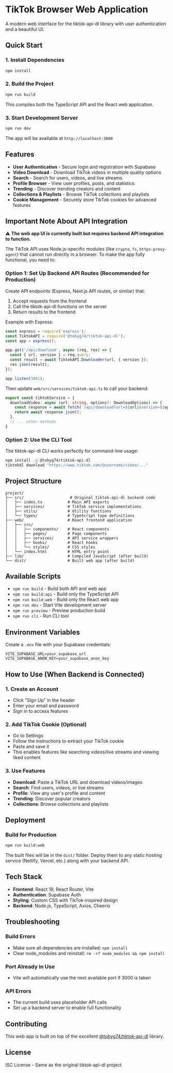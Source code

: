 # TikTok Browser Web Application

A modern web interface for the tiktok-api-dl library with user authentication and a beautiful UI.

## Quick Start

### 1. Install Dependencies
```bash
npm install
```

### 2. Build the Project
```bash
npm run build
```

This compiles both the TypeScript API and the React web application.

### 3. Start Development Server
```bash
npm run dev
```

The app will be available at `http://localhost:3000`

## Features

- **User Authentication** - Secure login and registration with Supabase
- **Video Download** - Download TikTok videos in multiple quality options
- **Search** - Search for users, videos, and live streams
- **Profile Browser** - View user profiles, posts, and statistics
- **Trending** - Discover trending creators and content
- **Collections & Playlists** - Browse TikTok collections and playlists
- **Cookie Management** - Securely store TikTok cookies for advanced features

## Important Note About API Integration

⚠️ **The web app UI is currently built but requires backend API integration to function.**

The TikTok API uses Node.js-specific modules (like `crypto`, `fs`, `https-proxy-agent`) that cannot run directly in a browser. To make the app fully functional, you need to:

### Option 1: Set Up Backend API Routes (Recommended for Production)

Create API endpoints (Express, Next.js API routes, or similar) that:
1. Accept requests from the frontend
2. Call the tiktok-api-dl functions on the server
3. Return results to the frontend

Example with Express:
```javascript
const express = require('express');
const TiktokAPI = require('@tobyg74/tiktok-api-dl');
const app = express();

app.get('/api/download', async (req, res) => {
  const { url, version } = req.query;
  const result = await TiktokAPI.Downloader(url, { version });
  res.json(result);
});

app.listen(3001);
```

Then update `web/src/services/tiktok-api.ts` to call your backend:
```typescript
export const tiktokService = {
  downloadVideo: async (url: string, options?: DownloadOptions) => {
    const response = await fetch(`/api/download?url=${url}&version=${options?.version || 'v1'}`);
    return await response.json();
  },
  // ... other methods
}
```

### Option 2: Use the CLI Tool

The tiktok-api-dl CLI works perfectly for command-line usage:
```bash
npm install -g @tobyg74/tiktok-api-dl
tiktokdl download "https://www.tiktok.com/@username/video/..."
```

## Project Structure

```
project/
├── src/                    # Original tiktok-api-dl backend code
│   ├── index.ts           # Main API exports
│   ├── services/          # TikTok service implementations
│   ├── utils/             # Utility functions
│   └── types/             # TypeScript type definitions
├── web/                   # React frontend application
│   ├── src/
│   │   ├── components/    # React components
│   │   ├── pages/         # Page components
│   │   ├── services/      # API service wrappers
│   │   ├── hooks/         # React hooks
│   │   └── styles/        # CSS styles
│   └── index.html         # HTML entry point
├── lib/                   # Compiled JavaScript (after build)
└── dist/                  # Built web app (after build)
```

## Available Scripts

- `npm run build` - Build both API and web app
- `npm run build:api` - Build only the TypeScript API
- `npm run build:web` - Build only the React web app
- `npm run dev` - Start Vite development server
- `npm run preview` - Preview production build
- `npm run cli` - Run CLI tool

## Environment Variables

Create a `.env` file with your Supabase credentials:

```env
VITE_SUPABASE_URL=your_supabase_url
VITE_SUPABASE_ANON_KEY=your_supabase_anon_key
```

## How to Use (When Backend is Connected)

### 1. Create an Account
- Click "Sign Up" in the header
- Enter your email and password
- Sign in to access features

### 2. Add TikTok Cookie (Optional)
- Go to Settings
- Follow the instructions to extract your TikTok cookie
- Paste and save it
- This enables features like searching videos/live streams and viewing liked content

### 3. Use Features
- **Download**: Paste a TikTok URL and download videos/images
- **Search**: Find users, videos, or live streams
- **Profile**: View any user's profile and content
- **Trending**: Discover popular creators
- **Collections**: Browse collections and playlists

## Deployment

### Build for Production
```bash
npm run build:web
```

The built files will be in the `dist/` folder. Deploy them to any static hosting service (Netlify, Vercel, etc.) along with your backend API.

## Tech Stack

- **Frontend**: React 19, React Router, Vite
- **Authentication**: Supabase Auth
- **Styling**: Custom CSS with TikTok-inspired design
- **Backend**: Node.js, TypeScript, Axios, Cheerio

## Troubleshooting

### Build Errors
- Make sure all dependencies are installed: `npm install`
- Clear node_modules and reinstall: `rm -rf node_modules && npm install`

### Port Already in Use
- Vite will automatically use the next available port if 3000 is taken

### API Errors
- The current build uses placeholder API calls
- Set up a backend server to enable full functionality

## Contributing

This web app is built on top of the excellent [@tobyg74/tiktok-api-dl](https://github.com/TobyG74/tiktok-api-dl) library.

## License

ISC License - Same as the original tiktok-api-dl project
